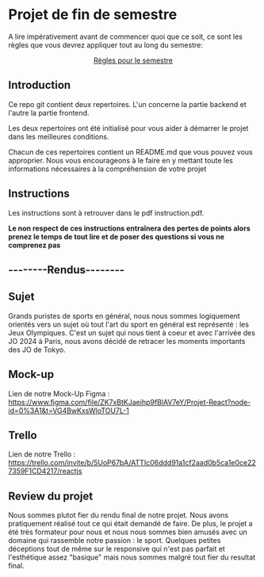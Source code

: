 # Projet de fin de semestre

A lire impérativement avant de commencer quoi que ce soit, ce sont les règles que vous devrez appliquer tout au long du semestre:

<p align="center">
 <a href="https://gitlab.com/Adrien_Kourganoff/instructions_web_ocres_ing4/-/blob/master/README.md">Règles pour le semestre</a>
</p>

## Introduction

Ce repo git contient deux repertoires. L'un concerne la partie backend et l'autre la partie frontend.

Les deux repertoires ont été initialisé pour vous aider à démarrer le projet dans les meilleures conditions.

Chacun de ces repertoires contient un README.md que vous pouvez vous approprier. Nous vous encourageons à le faire en y mettant toute les informations nécessaires à la compréhension de votre projet

## Instructions

Les instructions sont à retrouver dans le pdf instruction.pdf.

**Le non respect de ces instructions entraînera des pertes de points alors prenez le temps de tout lire et de poser des questions si vous ne comprenez pas**

## --------Rendus--------

## Sujet

Grands puristes de sports en général, nous nous sommes logiquement orientés vers un sujet où tout l'art du sport en général est représenté : les Jeux Olympiques. C'est un sujet qui nous tient à coeur et avec l'arrivée des JO 2024 à Paris, nous avons décidé de retracer les moments importants des JO de Tokyo.

## Mock-up

Lien de notre Mock-Up Figma : https://www.figma.com/file/ZK7xBtKJaeihp9fBlAV7eY/Projet-React?node-id=0%3A1&t=VG4BwKxsWloTOU7L-1

## Trello

Lien de notre Trello : https://trello.com/invite/b/5UoP67bA/ATTIc06ddd91a1cf2aad0b5ca1e0ce227359F1CD4217/reactjs

## Review du projet

Nous sommes plutot fier du rendu final de notre projet. Nous avons pratiquement réalisé tout ce qui était demandé de faire. De plus, le projet a été très formateur pour nous et nous nous sommes bien amusés avec un domaine qui rassemble notre passion : le sport. Quelques petites déceptions tout de même sur le responsive qui n'est pas parfait et l'esthétique assez "basique" mais nous sommes malgré tout fier du resultat final.
